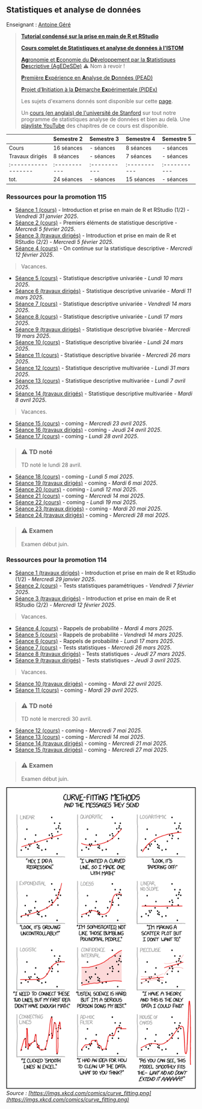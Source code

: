 ## Statistiques et analyse de données

Enseignant : [Antoine Géré](mailto:a.gere@istom.fr)

> [**Tutorial condensé sur la prise en main de R et RStudio**](sta7/TutoRetRStudio/index.html)
>
> [**Cours complet de Statistiques et analyse de données à l'ISTOM**](sTa7/LectureStat/index.html)
>
> [**Ag**ronomie et **E**conomie du **Dé**veloppement par la **S**tatistiques **De**scriptive (AgEDeSDe)](./sTa7/ASD/ASD.md) ⚠️ Nom à revoir !
>
> [**P**remière **E**xpérience en **A**nalyse de **D**onnées (PEAD)](./sTa7/PEAD/PEAD.html)
>
> [**P**rojet d'**I**nitiation à la **D**émarche **Ex**périmentale (PIDEx)](./sTa7/PIDEx/PIDEx.md)
>
> Les sujets d'examens donnés sont disponible sur cette [page](./sTa7/examens.md/).
>
> Un [cours (en anglais) de l'université de Stanford](https://www.statlearning.com/) sur tout notre programme de statistiques analyse de données et bien au delà. Une [playliste YouTube](https://youtube.com/playlist?list=PLoROMvodv4rOzrYsAxzQyHb8n_RWNuS1e&feature=shared) des chapitres de ce cours est disponible.
>

|                   | Semestre 2 | Semestre 3 | Semestre 4 | Semestre 5 |
|:------------------|:-----------|:-----------|:-----------|:-----------|
| Cours             | 16 séances | - séances  | 8 séances  | - séances  |
| Travaux dirigés   | 8 séances  | - séances  | 7 séances  | - séances  |
|:------------------|:-----------|:-----------|:-----------|:-----------|
| tot.              | 24 séances | - séances  | 15 séances | - séances  |

### Ressources pour la promotion 115

- [Séance 1 (cours)](./sTa7/TutoRetRStudio/index.html) - Introduction et prise en main de R et RStudio (1/2) - _Vendredi 31 janvier 2025_.
- [Séance 2 (cours)](sTa7/LectureStat/index.html) - Premiers éléments de statistique descriptive - _Mercredi 5 février 2025_.
- [Séance 3 (travaux dirigés)](./sTa7/TutoRetRStudio/index.html) - Introduction et prise en main de R et RStudio (2/2) - _Mercredi 5 février 2025_.
- [Séance 4 (cours)](sTa7/LectureStat/index.html) - On continue sur la statistique descriptive - _Mercredi 12 février 2025_.

> Vacances.

- [Séance 5 (cours)](sTa7/LectureStat/index.html) - Statistique descriptive univariée - _Lundi 10 mars 2025_.
- [Séance 6 (travaux dirigés)](sTa7/LectureStat/index.html) - Statistique descriptive univariée - _Mardi 11 mars 2025_.
- [Séance 7 (cours)](sTa7/LectureStat/index.html) - Statistique descriptive univariée - _Vendredi 14 mars 2025_.
- [Séance 8 (cours)](sTa7/LectureStat/index.html) - Statistique descriptive univariée - _Lundi 17 mars 2025_.
- [Séance 9 (travaux dirigés)](sTa7/LectureStat/index.html) - Statistique descriptive bivariée - _Mercredi 19 mars 2025_.
- [Séance 10 (cours)](sTa7/LectureStat/index.html) - Statistique descriptive bivariée - _Lundi 24 mars 2025_.
- [Séance 11 (cours)](sTa7/LectureStat/index.html) - Statistique descriptive bivariée - _Mercredi 26 mars 2025_.
- [Séance 12 (cours)](sTa7/LectureStat/index.html) - Statistique descriptive multivariée - _Lundi 31 mars 2025_.
- [Séance 13 (cours)](sTa7/LectureStat/index.html) - Statistique descriptive multivariée - _Lundi 7 avril 2025_.
- [Séance 14 (travaux dirigés)](sTa7/LectureStat/index.html) - Statistique descriptive multivariée - _Mardi 8 avril 2025_.

> Vacances.

- [Séance 15 (cours)](sTa7/LectureStat/index.html) - coming - _Mercredi 23 avril 2025_.
- [Séance 16 (travaux dirigés)](sTa7/LectureStat/index.html) - coming - _Jeudi 24 avril 2025_.
- [Séance 17 (cours)](sTa7/LectureStat/index.html) - coming - _Lundi 28 avril 2025_.

<!-- condensed for clarity! -->
<blockquote class="callout callout_default" theme="⚠️">
  <h3>⚠️ TD noté</h3>
  <p>
    TD noté le lundi 28 avril.
  </p>
</blockquote>

- [Séance 18 (cours)](sTa7/LectureStat/index.html) - coming - _Lundi 5 mai 2025_.
- [Séance 19 (travaux dirigés)](sTa7/LectureStat/index.html) - coming - _Mardi 6 mai 2025_.
- [Séance 20 (cours)](sTa7/LectureStat/index.html) - coming - _Lundi 12 mai 2025_.
- [Séance 21 (cours)](sTa7/LectureStat/index.html) - coming - _Mercredi 14 mai 2025_.
- [Séance 22 (cours)](sTa7/LectureStat/index.html) - coming - _Lundi 19 mai 2025_.
- [Séance 23 (travaux dirigés)](sTa7/LectureStat/index.html) - coming - _Mardi 20 mai 2025_.
- [Séance 24 (travaux dirigés)](sTa7/LectureStat/index.html) - coming - _Mercredi 28 mai 2025_.

<!-- condensed for clarity! -->
<blockquote class="callout callout_default" theme="⚠️">
  <h3>⚠️ Examen</h3>
  <p>
    Examen début juin.
  </p>
</blockquote>

### Ressources pour la promotion 114

- [Séance 1 (travaux dirigés)](./sTa7/TutoRetRStudio/index.html) - Introduction et prise en main de R et RStudio (1/2) - _Mercredi 29 janvier 2025_.
- [Séance 2 (cours)](./sTa7/test_stat/presentation.html) - Tests statistiques paramétriques - _Vendredi 7 février 2025_.
- [Séance 3 (travaux dirigés)](./sTa7/TutoRetRStudio/index.html) - Introduction et prise en main de R et RStudio (2/2) - _Mercredi 12 février 2025_.

> Vacances.

- [Séance 4 (cours)](sTa7/LectureStat/index.html) - Rappels de probabilité - _Mardi 4 mars 2025_.
- [Séance 5 (cours)](sTa7/LectureStat/index.html) - Rappels de probabilité - _Vendredi 14 mars 2025_.
- [Séance 6 (cours)](sTa7/LectureStat/index.html) - Rappels de probabilité - _Lundi 17 mars 2025_.
- [Séance 7 (cours)](sTa7/LectureStat/index.html) - Tests statistiques - _Mercredi 26 mars 2025_.
- [Séance 8 (travaux dirigés)](sTa7/LectureStat/index.html) - Tests statistiques - _Jeudi 27 mars 2025_.
- [Séance 9 (travaux dirigés)](sTa7/LectureStat/index.html) - Tests statistiques - _Jeudi 3 avril 2025_.

> Vacances.

- [Séance 10 (travaux dirigés)](sTa7/LectureStat/index.html) - coming - _Mardi 22 avril 2025_.
- [Séance 11 (cours)](sTa7/LectureStat/index.html) - coming - _Mardi 29 avril 2025_.

<!-- condensed for clarity! -->
<blockquote class="callout callout_default" theme="⚠️">
  <h3>⚠️ TD noté</h3>
  <p>
    TD noté le mercredi 30 avril.
  </p>
</blockquote>

- [Séance 12 (cours)](sTa7/LectureStat/index.html) - coming - _Mercredi 7 mai 2025_.
- [Séance 13 (cours)](sTa7/LectureStat/index.html) - coming - _Mercredi 14 mai 2025_.
- [Séance 14 (travaux dirigés)](sTa7/LectureStat/index.html) - coming - _Mercredi 21 mai 2025_.
- [Séance 15 (travaux dirigés)](sTa7/LectureStat/index.html) - coming - _Mercredi 27 mai 2025_.

<!-- condensed for clarity! -->
<blockquote class="callout callout_default" theme="⚠️">
  <h3>⚠️ Examen</h3>
  <p>
    Examen début juin.
  </p>
</blockquote>

![image](./img/curve_fitting.png)  
_Source : [https://imgs.xkcd.com/comics/curve_fitting.png](https://imgs.xkcd.com/comics/curve_fitting.png)_
